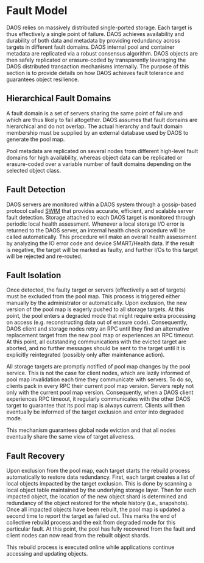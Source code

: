 <a id="4.3"></a>
# Fault Model

DAOS relies on massively distributed single-ported storage. Each target
is thus effectively a single point of failure. DAOS achieves availability
and durability of both data and metadata by providing redundancy across
targets in different fault domains. DAOS internal pool and container
metadata are replicated via a robust consensus algorithm. DAOS objects
are then safely replicated or erasure-coded by transparently leveraging
 the DAOS distributed transaction mechanisms internally. The purpose of
this section is to provide details on how DAOS achieves fault tolerance
 and guarantees object resilience.

<a id="4.3.1"></a>
## Hierarchical Fault Domains

A fault domain is a set of servers sharing the same point of failure and
which are thus likely to fail altogether. DAOS assumes that fault domains
are hierarchical and do not overlap. The actual hierarchy and fault domain
membership must be supplied by an external database used by DAOS to
generate the pool map.

Pool metadata are replicated on several nodes from different high-level
fault domains for high availability, whereas object data can be replicated
or erasure-coded over a variable number of fault domains depending on
the selected object class.

<a id="4.3.2"></a>
## Fault Detection

DAOS servers are monitored within a DAOS system through a gossip-based protocol
called [SWIM](http://ieeexplore.ieee.org/stamp/stamp.jsp?arnumber=1028914)
that provides accurate, efficient, and scalable server fault detection.
Storage attached to each DAOS target is monitored through periodic local
health assessment. Whenever a local storage I/O error is returned to the
DAOS server, an internal health check procedure will be called automatically.
This procedure will make an overall health assessment by analyzing the
IO error code and device SMART/Health data. If the result is negative,
the target will be marked as faulty, and further I/Os to this target will be
rejected and re-routed.

<a id="4.3.3"></a>
## Fault Isolation

Once detected, the faulty target or servers (effectivelly a set of targets)
must be excluded from the pool map. This process is triggered either manually
by the administrator or automatically. Upon exclusion, the new version of
the pool map is eagerly pushed to all storage targets. At this point, the pool
enters a degraded mode that might require extra processing on access (e.g.
reconstructing data out of erasure code). Consequently, DAOS client and storage
nodes retry an RPC until they find an alternative replacement target
from the new pool map or experiences an RPC timeout. At this point,
all outstanding communications with the
evicted target are aborted, and no further messages should be sent to the
target until it is explicitly reintegrated (possibly only after maintenance
action).

All storage targets are promptly notified of pool map changes by the pool
service. This is not the case for client nodes, which are lazily informed
of pool map invalidation each time they communicate with servers. To do so,
clients pack in every RPC their current pool map version. Servers reply not
only with the current pool map version. Consequently, when a DAOS client
experiences RPC timeout, it regularly communicates with the other DAOS
target to guarantee that its pool map is always current. Clients will then
eventually be informed of the target exclusion and enter into degraded mode.

This mechanism guarantees global node eviction and that all nodes eventually
share the same view of target aliveness.

<a id="4.3.4"></a>
## Fault Recovery

Upon exclusion from the pool map, each target starts the rebuild process
automatically to restore data redundancy. First, each target creates a list
of local objects impacted by the target exclusion. This is done by scanning
a local object table maintained by the underlying storage layer. Then for
each impacted object, the location of the new object shard is determined and
redundancy of the object restored for the whole history (i.e., snapshots).
Once all impacted objects have been rebuilt, the pool map is updated a second
time to report the target as failed out. This marks the end of collective
rebuild process and the exit from degraded mode for this particular fault.
At this point, the pool has fully recovered from the fault and client nodes
can now read from the rebuilt object shards.

This rebuild process is executed online while applications continue accessing
and updating objects.
